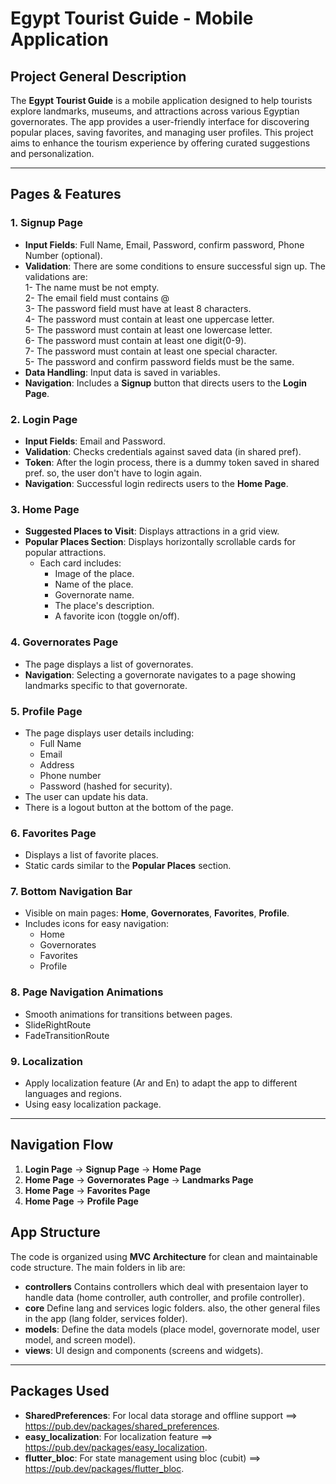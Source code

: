 # Egypt Tourist Guide - Mobile Application

## Project General Description

The **Egypt Tourist Guide** is a mobile application designed to help tourists explore landmarks, museums, and attractions across various Egyptian governorates. The app provides a user-friendly interface for discovering popular places, saving favorites, and managing user profiles. This project aims to enhance the tourism experience by offering curated suggestions and personalization.

---

## Pages & Features 

### 1. Signup Page
- **Input Fields**: Full Name, Email, Password, confirm password, Phone Number (optional).
- **Validation**: There are some conditions to ensure successful sign up. 
   The validations are:          
   1- The name must be not empty.              
   2- The email field must contains @                     
   3- The password field must have at least 8 characters.            
   4- The password must contain at least one uppercase letter.          
   5- The password must contain at least one lowercase letter.            
   6- The password must contain at least one digit(0-9).            
   7- The password must contain at least one special character.                
   5- The password and confirm password fields must be the same.               
- **Data Handling**: Input data is saved in variables.
- **Navigation**: Includes a **Signup** button that directs users to the **Login Page**.

### 2. Login Page
- **Input Fields**: Email and Password.          
- **Validation**: Checks credentials against saved data (in shared pref).    
- **Token**: After the login process, there is a dummy token saved in shared pref. so, the user don't have to login again.   
- **Navigation**: Successful login redirects users to the **Home Page**.    

### 3. Home Page
- **Suggested Places to Visit**: Displays attractions in a grid view.
- **Popular Places Section**: Displays horizontally scrollable cards for popular attractions.
  - Each card includes:
    - Image of the place.
    - Name of the place.
    - Governorate name.
    - The place's description.
    - A favorite icon (toggle on/off).

### 4. Governorates Page
- The page displays a list of governorates.
- **Navigation**: Selecting a governorate navigates to a page showing landmarks specific to that governorate.

### 5. Profile Page
- The page displays user details including:
  - Full Name
  - Email
  - Address
  - Phone number
  - Password (hashed for security).
- The user can update his data.
- There is a logout button at the bottom of the page.

### 6. Favorites Page
- Displays a list of favorite places.
- Static cards similar to the **Popular Places** section.

### 7. Bottom Navigation Bar
- Visible on main pages: **Home**, **Governorates**, **Favorites**, **Profile**.
- Includes icons for easy navigation:
  - Home
  - Governorates
  - Favorites
  - Profile

### 8. Page Navigation Animations
- Smooth animations for transitions between pages.
- SlideRightRoute
- FadeTransitionRoute

### 9. Localization
- Apply localization feature (Ar and En) to adapt the app to different languages and regions.
- Using easy localization package.
------

## Navigation Flow
1. **Login Page** → **Signup Page** → **Home Page**
2. **Home Page** → **Governorates Page** → **Landmarks Page**
3. **Home Page** → **Favorites Page**
4. **Home Page** → **Profile Page**

## App Structure
The code is organized using **MVC Architecture** for clean and maintainable code structure.
The main folders in lib are:
- **controllers** Contains controllers which deal with presentaion layer to handle data (home controller, auth controller, and profile controller).
- **core**  Define lang and services logic folders. also, the other general files in the app (lang folder, services folder).
- **models**: Define the data models (place model, governorate model, user model, and screen model).
- **views**: UI design and components (screens and widgets).

-------

## **Packages Used**
- **SharedPreferences**: For local data storage and offline support ==> https://pub.dev/packages/shared_preferences.
- **easy_localization**: For localization feature ==> https://pub.dev/packages/easy_localization.
- **flutter_bloc**: For state management using bloc (cubit) ==> https://pub.dev/packages/flutter_bloc.
